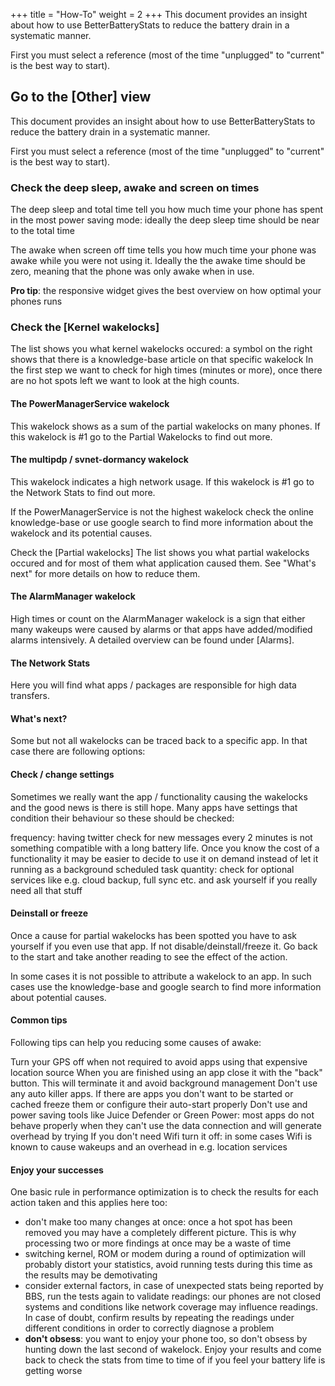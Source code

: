 +++
title = "How-To"
weight = 2
+++
This document provides an insight about how to use BetterBatteryStats to reduce the battery drain in a systematic manner.

First you must select a reference (most of the time "unplugged" to "current" is the best way to start).

## Go to the [Other] view
This document provides an insight about how to use BetterBatteryStats to reduce the battery drain in a systematic manner.

First you must select a reference (most of the time "unplugged" to "current" is the best way to start).

 

### Check the deep sleep, awake and screen on times
The deep sleep and total time tell you how much time your phone has spent in the most power saving mode: ideally the deep sleep time should be near to the total time

The awake when screen off time tells you how much time your phone was awake while you were not using it. Ideally the the awake time should be zero, meaning that the phone was only awake when in use.

**Pro tip**: the responsive widget gives the best overview on how optimal your phones runs

### Check the [Kernel wakelocks]
The list shows you what kernel wakelocks occured: a symbol on the right shows that there is a knowledge-base article on that specific wakelock In the first step we want to check for high times (minutes or more), once there are no hot spots left we want to look at the high counts.

#### The PowerManagerService wakelock
This wakelock shows as a sum of the partial wakelocks on many phones. If this wakelock is #1 go to the Partial Wakelocks to find out more.

#### The multipdp / svnet-dormancy wakelock
This wakelock indicates a high network usage. If this wakelock is #1 go to the Network Stats to find out more.

If the PowerManagerService is not the highest wakelock check the online knowledge-base or use google search to find more information about the wakelock and its potential causes.

Check the [Partial wakelocks]
The list shows you what partial wakelocks occured and for most of them what application caused them. See "What's next" for more details on how to reduce them.

#### The AlarmManager wakelock
High times or count on the AlarmManager wakelock is a sign that either many wakeups were caused by alarms or that apps have added/modified alarms intensively. A detailed overview can be found under [Alarms].

#### The Network Stats
Here you will find what apps / packages are responsible for high data transfers.

#### What's next?
Some but not all wakelocks can be traced back to a specific app. In that case there are following options:

#### Check / change settings
Sometimes we really want the app / functionality causing the wakelocks and the good news is there is still hope. Many apps have settings that condition their behaviour so these should be checked:

frequency: having twitter check for new messages every 2 minutes is not something compatible with a long battery life. Once you know the cost of a functionality it may be easier to decide to use it on demand instead of let it running as a background scheduled task
quantity: check for optional services like e.g. cloud backup, full sync etc. and ask yourself if you really need all that stuff
#### Deinstall or freeze
Once a cause for partial wakelocks has been spotted you have to ask yourself if you even use that app. If not disable/deinstall/freeze it. Go back to the start and take another reading to see the effect of the action.

In some cases it is not possible to attribute a wakelock to an app. In such cases use the knowledge-base and google search to find more information about potential causes.

#### Common tips
 Following tips can help you reducing some causes of awake:

Turn your GPS off when not required to avoid apps using that expensive location source
When you are finished using an app close it with the "back" button. This will terminate it and avoid background management
Don't use any auto killer apps. If there are apps you don't want to be started or cached freeze them or configure their auto-start properly
Don't use and power saving tools like Juice Defender or Green Power: most apps do not behave properly when they can't use the data connection and will generate overhead by trying
If you don't need Wifi turn it off: in some cases Wifi is known to cause wakeups and an overhead in e.g. location services
#### Enjoy your successes
One basic rule in performance optimization is to check the results for each action taken and this applies here too:

- don't make too many changes at once: once a hot spot has been removed you may have a completely different picture. This is why processing two or more findings at once may be a waste of time
- switching kernel, ROM or modem during a round of optimization will probably distort your statistics, avoid running tests during this time as the results may be demotivating
- consider external factors, in case of unexpected stats being reported by BBS, run the tests again to validate readings: our phones are not closed systems and conditions like network coverage may influence readings. In case of doubt, confirm results by repeating the readings under different conditions in order to correctly diagnose a problem
- **don't obsess**: you want to enjoy your phone too, so don't obsess by hunting down the last second of wakelock. Enjoy your results and come back to check the stats from time to time of if you feel your battery life is getting worse
